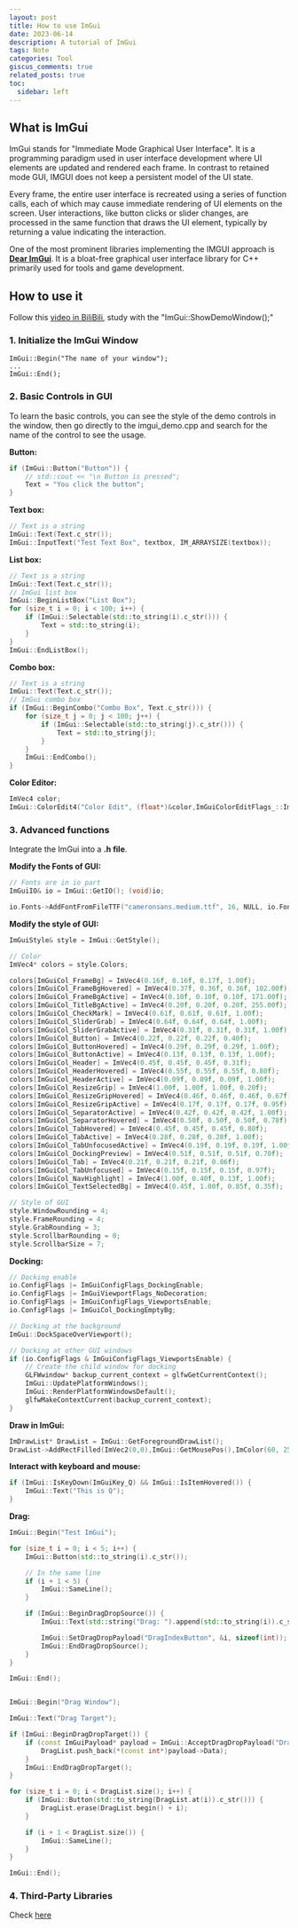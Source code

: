 ```yaml
---
layout: post
title: How to use ImGui
date: 2023-06-14
description: A tutorial of ImGui
tags: Note
categories: Tool
giscus_comments: true
related_posts: true
toc:
  sidebar: left
---
```

## What is ImGui

ImGui stands for "Immediate Mode Graphical User Interface". It is a programming paradigm used in user interface development where UI elements are updated and rendered each frame. In contrast to retained mode GUI, IMGUI does not keep a persistent model of the UI state.

Every frame, the entire user interface is recreated using a series of function calls, each of which may cause immediate rendering of UI elements on the screen. User interactions, like button clicks or slider changes, are processed in the same function that draws the UI element, typically by returning a value indicating the interaction.

One of the most prominent libraries implementing the IMGUI approach is [**Dear ImGui**](https://github.com/ocornut/imgui). It is a bloat-free graphical user interface library for C++ primarily used for tools and game development.

## How to use it

Follow this [video in BiliBili](https://www.bilibili.com/video/BV13e4y1m73N/?spm_id_from=333.1007.top_right_bar_window_custom_collection.content.click&vd_source=9d96fa0d747d399ca8c43f2a5c58026a), study with the "ImGui::ShowDemoWindow();"

### 1. Initialize the ImGui Window

```
ImGui::Begin("The name of your window");
...
ImGui::End();
```

### 2. Basic Controls in GUI

To learn the basic controls, you can see the style of the demo controls in the window, then go directly to the imgui_demo.cpp and search for the name of the control to see the usage.

**Button:**

```c++
if (ImGui::Button("Button")) {
    // std::cout << "\n Button is pressed";
    Text = "You click the button";
}
```

**Text box:**

```c++
// Text is a string
ImGui::Text(Text.c_str());
ImGui::InputText("Test Text Box", textbox, IM_ARRAYSIZE(textbox));
```

**List box:**

```c++
// Text is a string
ImGui::Text(Text.c_str());
// ImGui list box
ImGui::BeginListBox("List Box");
for (size_t i = 0; i < 100; i++) {
    if (ImGui::Selectable(std::to_string(i).c_str())) {
        Text = std::to_string(i);
    }
}
ImGui::EndListBox();
```

**Combo box:**

```c++
// Text is a string
ImGui::Text(Text.c_str());
// ImGui combo box
if (ImGui::BeginCombo("Combo Box", Text.c_str())) {
    for (size_t j = 0; j < 100; j++) {
        if (ImGui::Selectable(std::to_string(j).c_str())) {
            Text = std::to_string(j);
        }
    }
    ImGui::EndCombo();
}
```

**Color Editor:**

```c++
ImVec4 color;
ImGui::ColorEdit4("Color Edit", (float*)&color,ImGuiColorEditFlags_::ImGuiColorEditFlags_AlphaBar);
```

### 3. Advanced functions

Integrate the ImGui into a **.h file**.

**Modify the Fonts of GUI:**

```c++
// Fonts are in io part
ImGuiIO& io = ImGui::GetIO(); (void)io;

io.Fonts->AddFontFromFileTTF("cameronsans.medium.ttf", 16, NULL, io.Fonts->GetGlyphRangesChineseFull());
```

**Modify the style of GUI:**

```c++
ImGuiStyle& style = ImGui::GetStyle();

// Color
ImVec4* colors = style.Colors;

colors[ImGuiCol_FrameBg] = ImVec4(0.16f, 0.16f, 0.17f, 1.00f);
colors[ImGuiCol_FrameBgHovered] = ImVec4(0.37f, 0.36f, 0.36f, 102.00f);
colors[ImGuiCol_FrameBgActive] = ImVec4(0.10f, 0.10f, 0.10f, 171.00f);
colors[ImGuiCol_TitleBgActive] = ImVec4(0.20f, 0.20f, 0.20f, 255.00f);
colors[ImGuiCol_CheckMark] = ImVec4(0.61f, 0.61f, 0.61f, 1.00f);
colors[ImGuiCol_SliderGrab] = ImVec4(0.64f, 0.64f, 0.64f, 1.00f);
colors[ImGuiCol_SliderGrabActive] = ImVec4(0.31f, 0.31f, 0.31f, 1.00f);
colors[ImGuiCol_Button] = ImVec4(0.22f, 0.22f, 0.22f, 0.40f);
colors[ImGuiCol_ButtonHovered] = ImVec4(0.29f, 0.29f, 0.29f, 1.00f);
colors[ImGuiCol_ButtonActive] = ImVec4(0.13f, 0.13f, 0.13f, 1.00f);
colors[ImGuiCol_Header] = ImVec4(0.45f, 0.45f, 0.45f, 0.31f);
colors[ImGuiCol_HeaderHovered] = ImVec4(0.55f, 0.55f, 0.55f, 0.80f);
colors[ImGuiCol_HeaderActive] = ImVec4(0.09f, 0.09f, 0.09f, 1.00f);
colors[ImGuiCol_ResizeGrip] = ImVec4(1.00f, 1.00f, 1.00f, 0.20f);
colors[ImGuiCol_ResizeGripHovered] = ImVec4(0.46f, 0.46f, 0.46f, 0.67f);
colors[ImGuiCol_ResizeGripActive] = ImVec4(0.17f, 0.17f, 0.17f, 0.95f);
colors[ImGuiCol_SeparatorActive] = ImVec4(0.42f, 0.42f, 0.42f, 1.00f);
colors[ImGuiCol_SeparatorHovered] = ImVec4(0.50f, 0.50f, 0.50f, 0.78f);
colors[ImGuiCol_TabHovered] = ImVec4(0.45f, 0.45f, 0.45f, 0.80f);
colors[ImGuiCol_TabActive] = ImVec4(0.28f, 0.28f, 0.28f, 1.00f);
colors[ImGuiCol_TabUnfocusedActive] = ImVec4(0.19f, 0.19f, 0.19f, 1.00f);
colors[ImGuiCol_DockingPreview] = ImVec4(0.51f, 0.51f, 0.51f, 0.70f);
colors[ImGuiCol_Tab] = ImVec4(0.21f, 0.21f, 0.21f, 0.86f);
colors[ImGuiCol_TabUnfocused] = ImVec4(0.15f, 0.15f, 0.15f, 0.97f);
colors[ImGuiCol_NavHighlight] = ImVec4(1.00f, 0.40f, 0.13f, 1.00f);
colors[ImGuiCol_TextSelectedBg] = ImVec4(0.45f, 1.00f, 0.85f, 0.35f);

// Style of GUI
style.WindowRounding = 4;
style.FrameRounding = 4;
style.GrabRounding = 3;
style.ScrollbarRounding = 0;
style.ScrollbarSize = 7;
```

**Docking:**

```c++
// Docking enable
io.ConfigFlags |= ImGuiConfigFlags_DockingEnable;
io.ConfigFlags |= ImGuiViewportFlags_NoDecoration;
io.ConfigFlags |= ImGuiConfigFlags_ViewportsEnable;
io.ConfigFlags |= ImGuiCol_DockingEmptyBg;

// Docking at the background
ImGui::DockSpaceOverViewport();

// Docking at other GUI windows
if (io.ConfigFlags & ImGuiConfigFlags_ViewportsEnable) {
    // Create the child window for docking
    GLFWwindow* backup_current_context = glfwGetCurrentContext();
    ImGui::UpdatePlatformWindows();
    ImGui::RenderPlatformWindowsDefault();
    glfwMakeContextCurrent(backup_current_context);
}

```

**Draw in ImGui:**

```c++
ImDrawList* DrawList = ImGui::GetForegroundDrawList();
DrawList->AddRectFilled(ImVec2(0,0),ImGui::GetMousePos(),ImColor(60, 255, 51));
```

**Interact with keyboard and mouse:**

```c++
if (ImGui::IsKeyDown(ImGuiKey_Q) && ImGui::IsItemHovered()) {
    ImGui::Text("This is Q");
}
```

**Drag:**

```c++
ImGui::Begin("Test ImGui");

for (size_t i = 0; i < 5; i++) {
    ImGui::Button(std::to_string(i).c_str());

    // In the same line
    if (i + 1 < 5) {
        ImGui::SameLine();
    }

    if (ImGui::BeginDragDropSource()) {
        ImGui::Text(std::string("Drag: ").append(std::to_string(i)).c_str());

        ImGui::SetDragDropPayload("DragIndexButton", &i, sizeof(int));
        ImGui::EndDragDropSource();
    }
}

ImGui::End();


ImGui::Begin("Drag Window");

ImGui::Text("Drag Target");

if (ImGui::BeginDragDropTarget()) {
    if (const ImGuiPayload* payload = ImGui::AcceptDragDropPayload("DragIndexButton")) {
        DragList.push_back(*(const int*)payload->Data);
    }
    ImGui::EndDragDropTarget();
}

for (size_t i = 0; i < DragList.size(); i++) {
    if (ImGui::Button(std::to_string(DragList.at(i)).c_str())) {
        DragList.erase(DragList.begin() + i);
    }

    if (i + 1 < DragList.size()) {
        ImGui::SameLine();
    }
}

ImGui::End();
```

### 4. Third-Party Libraries

Check [here](https://github.com/ocornut/imgui/wiki/Useful-Extensions)
